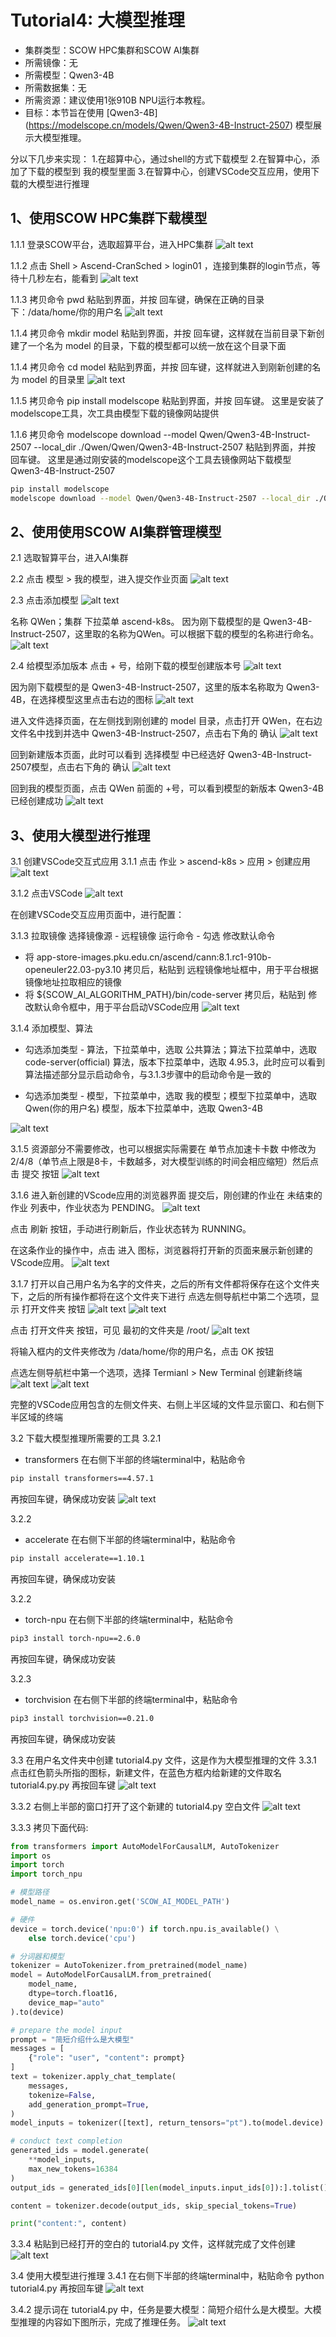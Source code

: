 # Tutorial4: 大模型推理

* 集群类型：SCOW HPC集群和SCOW AI集群
* 所需镜像：无
* 所需模型：Qwen3-4B
* 所需数据集：无
* 所需资源：建议使用1张910B NPU运行本教程。
* 目标：本节旨在使用 [Qwen3-4B] (https://modelscope.cn/models/Qwen/Qwen3-4B-Instruct-2507) 模型展示大模型推理。

分以下几步来实现：
1.在超算中心，通过shell的方式下载模型
2.在智算中心，添加了下载的模型到 我的模型里面
3.在智算中心，创建VSCode交互应用，使用下载的大模型进行推理

## 1、使用SCOW HPC集群下载模型

1.1.1 登录SCOW平台，选取超算平台，进入HPC集群
![alt text](image.png)

1.1.2 点击 Shell > Ascend-CranSched > login01 ，连接到集群的login节点，等待十几秒左右，能看到
![alt text](image-17.png)

1.1.3 拷贝命令 pwd 粘贴到界面，并按 回车键，确保在正确的目录下：/data/home/你的用户名
![alt text](image-18.png)

1.1.4 拷贝命令 mkdir model 粘贴到界面，并按 回车键，这样就在当前目录下新创建了一个名为 model 的目录，下载的模型都可以统一放在这个目录下面

1.1.4 拷贝命令 cd model 粘贴到界面，并按 回车键，这样就进入到刚新创建的名为 model 的目录里
![alt text](image-19.png)

1.1.5 拷贝命令 pip install modelscope 粘贴到界面，并按 回车键。
这里是安装了modelscope工具，次工具由模型下载的镜像网站提供

1.1.6 拷贝命令 modelscope download --model Qwen/Qwen3-4B-Instruct-2507 --local_dir ./Qwen/Qwen/Qwen3-4B-Instruct-2507 粘贴到界面，并按 回车键。
这里是通过刚安装的modelscope这个工具去镜像网站下载模型 Qwen3-4B-Instruct-2507

```bash
pip install modelscope
modelscope download --model Qwen/Qwen3-4B-Instruct-2507 --local_dir ./Qwen/Qwen/Qwen3-4B-Instruct-2507
```

## 2、使用使用SCOW AI集群管理模型
2.1 选取智算平台，进入AI集群

2.2 点击 模型 > 我的模型，进入提交作业页面
![alt text](image-9.png)

2.3 点击添加模型
![alt text](image-10.png)

名称 QWen；集群 下拉菜单 ascend-k8s。
因为刚下载模型的是 Qwen3-4B-Instruct-2507，这里取的名称为QWen。可以根据下载的模型的名称进行命名。
![alt text](image-11.png)


2.4 给模型添加版本
点击 + 号，给刚下载的模型创建版本号
![alt text](image-12.png)

因为刚下载模型的是 Qwen3-4B-Instruct-2507，这里的版本名称取为 Qwen3-4B，在选择模型这里点击右边的图标
![alt text](image-13.png)

进入文件选择页面，在左侧找到刚创建的 model 目录，点击打开 QWen，在右边文件名中找到并选中 Qwen3-4B-Instruct-2507，点击右下角的 确认
![alt text](image-14.png)

回到新建版本页面，此时可以看到 选择模型 中已经选好 Qwen3-4B-Instruct-2507模型，点击右下角的 确认
![alt text](image-15.png)

回到我的模型页面，点击 QWen 前面的 +号，可以看到模型的新版本 Qwen3-4B 已经创建成功
![alt text](image-16.png)

## 3、使用大模型进行推理

3.1 创建VSCode交互式应用
3.1.1 点击 作业 > ascend-k8s > 应用 > 创建应用
![alt text](image-20.png)

3.1.2 点击VSCode
![alt text](image-21.png)

在创建VSCode交互应用页面中，进行配置：

3.1.3 拉取镜像
选择镜像源 - 远程镜像
运行命令 - 勾选 修改默认命令
* 将 app-store-images.pku.edu.cn/ascend/cann:8.1.rc1-910b-openeuler22.03-py3.10 拷贝后，粘贴到 远程镜像地址框中，用于平台根据镜像地址拉取相应的镜像
* 将 ${SCOW_AI_ALGORITHM_PATH}/bin/code-server 拷贝后，粘贴到 修改默认命令框中，用于平台启动VSCode应用
![alt text](image-22.png)

3.1.4 添加模型、算法
* 勾选添加类型 - 算法，下拉菜单中，选取 公共算法；算法下拉菜单中，选取 code-server(official) 算法，版本下拉菜单中，选取 4.95.3，此时应可以看到算法描述部分显示启动命令，与3.1.3步骤中的启动命令是一致的

* 勾选添加类型 - 模型，下拉菜单中，选取 我的模型；模型下拉菜单中，选取 Qwen(你的用户名) 模型，版本下拉菜单中，选取 Qwen3-4B

![alt text](image-23.png)

3.1.5 资源部分不需要修改，也可以根据实际需要在 单节点加速卡卡数 中修改为2/4/8（单节点上限是8卡，卡数越多，对大模型训练的时间会相应缩短）然后点击 提交 按钮
![alt text](image-24.png)

3.1.6 进入新创建的VScode应用的浏览器界面
提交后，刚创建的作业在 未结束的作业 列表中，作业状态为 PENDING。
![alt text](image-26.png)

点击 刷新 按钮，手动进行刷新后，作业状态转为 RUNNING。

在这条作业的操作中，点击 进入 图标，浏览器将打开新的页面来展示新创建的VScode应用。
![alt text](image-25.png)

3.1.7 打开以自己用户名为名字的文件夹，之后的所有文件都将保存在这个文件夹下，之后的所有操作都将在这个文件夹下进行
点选左侧导航栏中第二个选项，显示 打开文件夹 按钮
![alt text](../tutorial_scow_for_ai.assets/1.1.8-open-folder-icon.png)
![alt text](../tutorial_scow_for_ai.assets/1.1.8-open-folder.png)

点击 打开文件夹 按钮，可见 最初的文件夹是 /root/
![alt text](../tutorial_scow_for_ai.assets/1.1.8-open-folder-root.png)

将输入框内的文件夹修改为 /data/home/你的用户名，点击 OK 按钮

点选左侧导航栏中第一个选项，选择 Termianl > New Terminal 创建新终端
![alt text](../tutorial_scow_for_ai.assets/1.1.8-terminal-icon.png)
![alt text](../tutorial_scow_for_ai.assets/1.1.8-create-terminal.png)

完整的VSCode应用包含的左侧文件夹、右侧上半区域的文件显示窗口、和右侧下半区域的终端

3.2 下载大模型推理所需要的工具
3.2.1 
* transformers 在右侧下半部的终端terminal中，粘贴命令 
```bash
pip install transformers==4.57.1 
```
再按回车键，确保成功安装
![alt text](image-27.png)

3.2.2
* accelerate 在右侧下半部的终端terminal中，粘贴命令 
```bash
pip install accelerate==1.10.1 
```
再按回车键，确保成功安装

3.2.2
* torch-npu 在右侧下半部的终端terminal中，粘贴命令 
```bash
pip3 install torch-npu==2.6.0
```
再按回车键，确保成功安装

3.2.3
* torchvision 在右侧下半部的终端terminal中，粘贴命令 
```bash
pip3 install torchvision==0.21.0 
```
再按回车键，确保成功安装

3.3 在用户名文件夹中创建 tutorial4.py 文件，这是作为大模型推理的文件
3.3.1 点击红色箭头所指的图标，新建文件，在蓝色方框内给新建的文件取名 tutorial4.py.py 再按回车键
![alt text](image-29.png)

3.3.2 右侧上半部的窗口打开了这个新建的 tutorial4.py 空白文件
![alt text](image-30.png)

3.3.3 拷贝下面代码:
```python
from transformers import AutoModelForCausalLM, AutoTokenizer
import os
import torch
import torch_npu

# 模型路径
model_name = os.environ.get('SCOW_AI_MODEL_PATH')

# 硬件
device = torch.device('npu:0') if torch.npu.is_available() \
    else torch.device('cpu')

# 分词器和模型
tokenizer = AutoTokenizer.from_pretrained(model_name)
model = AutoModelForCausalLM.from_pretrained(
    model_name,
    dtype=torch.float16,
    device_map="auto"
).to(device)

# prepare the model input
prompt = "简短介绍什么是大模型"
messages = [
    {"role": "user", "content": prompt}
]
text = tokenizer.apply_chat_template(
    messages,
    tokenize=False,
    add_generation_prompt=True,
)
model_inputs = tokenizer([text], return_tensors="pt").to(model.device)

# conduct text completion
generated_ids = model.generate(
    **model_inputs,
    max_new_tokens=16384
)
output_ids = generated_ids[0][len(model_inputs.input_ids[0]):].tolist() 

content = tokenizer.decode(output_ids, skip_special_tokens=True)

print("content:", content)
```
3.3.4 粘贴到已经打开的空白的 tutorial4.py 文件，这样就完成了文件创建
![alt text](image-31.png)

3.4 使用大模型进行推理
3.4.1 在右侧下半部的终端terminal中，粘贴命令 python tutorial4.py 再按回车键
![alt text](image-32.png)

3.4.2 提示词在 tutorial4.py 中，任务是要大模型：简短介绍什么是大模型。大模型推理的内容如下图所示，完成了推理任务。
![alt text](image-33.png)
